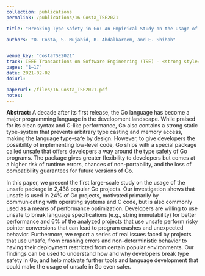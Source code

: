```yaml
---
collection: publications
permalink: /publications/16-Costa_TSE2021

title: "Breaking Type Safety in Go: An Empirical Study on the Usage of the unsafe Package"

authors: "D. Costa, S. Mujahid, R. Abdalkareem, and E. Shihab"


venue_key: "CostaTSE2021"
track: IEEE Transactions on Software Engineering (TSE) - <strong style="color:#8B0000">This paper is invited to be presented at ICSE 2022 as a Journal First paper</strong>
pages: "1–17"
date: 2021-02-02
doiurl: 

paperurl: /files/16-Costa_TSE2021.pdf
notes:
---
```


**Abstract:** A decade after its first release, the Go language has become a major programming language in the development landscape. While praised for its clean syntax and C-like performance, Go also contains a strong static type-system that prevents arbitrary type casting and memory access, making the language type-safe by design. However, to give developers the possibility of implementing low-level code, Go ships with a special package called unsafe that offers developers a way around the type safety of Go programs. The package gives greater flexibility to developers but comes at a higher risk of runtime errors, chances of non-portability, and the loss of compatibility guarantees for future versions of Go.

In this paper, we present the first large-scale study on the usage of the unsafe package in 2,438 popular Go projects. Our investigation shows that unsafe is used in 24% of Go projects, motivated primarily by communicating with operating systems and C code, but is also commonly used as a means of performance optimization. Developers are willing to use unsafe to break language specifications (e.g., string immutability) for better performance and 6% of the analyzed projects that use unsafe perform risky pointer conversions that can lead to program crashes and unexpected behavior. Furthermore, we report a series of real issues faced by projects that use unsafe, from crashing errors and non-deterministic behavior to having their deployment restricted from certain popular environments. Our findings can be used to understand how and why developers break type safety in Go, and help motivate further tools and language development that could make the usage of unsafe in Go even safer.